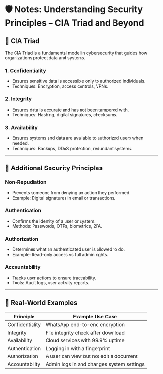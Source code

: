 # 🛡️ Notes: Understanding Security Principles – CIA Triad and Beyond

## 🔐 CIA Triad

The CIA Triad is a fundamental model in cybersecurity that guides how organizations protect data and systems.

### 1. Confidentiality
- Ensures sensitive data is accessible only to authorized individuals.
- Techniques: Encryption, access controls, VPNs.

### 2. Integrity
- Ensures data is accurate and has not been tampered with.
- Techniques: Hashing, digital signatures, checksums.

### 3. Availability
- Ensures systems and data are available to authorized users when needed.
- Techniques: Backups, DDoS protection, redundant systems.

---

## 🔄 Additional Security Principles

### Non-Repudiation
- Prevents someone from denying an action they performed.
- Example: Digital signatures in email or transactions.

### Authentication
- Confirms the identity of a user or system.
- Methods: Passwords, OTPs, biometrics, 2FA.

### Authorization
- Determines what an authenticated user is allowed to do.
- Example: Read-only access vs full admin rights.

### Accountability
- Tracks user actions to ensure traceability.
- Tools: Audit logs, user activity reports.

---

## 🧠 Real-World Examples

| Principle       | Example Use Case                         |
|----------------|-------------------------------------------|
| Confidentiality | WhatsApp end-to-end encryption            |
| Integrity       | File integrity check after download       |
| Availability    | Cloud services with 99.9% uptime          |
| Authentication  | Logging in with a fingerprint             |
| Authorization   | A user can view but not edit a document   |
| Accountability  | Admin logs in and changes system settings |

